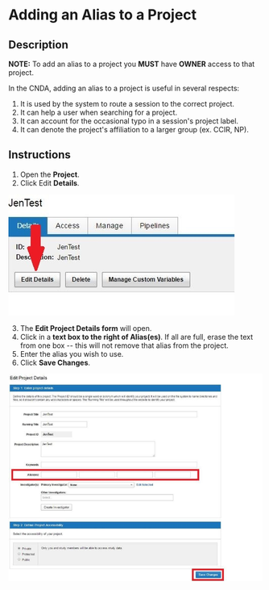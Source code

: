 # Adding an Alias to a Project

## Description
**NOTE:** To add an alias to a project you **MUST** have **OWNER** access to that project.

In the CNDA, adding an alias to a project is useful in several respects:

1. It is used by the system to route a session to the correct project.
2. It can help a user when searching for a project.
3. It can account for the occasional typo in a session's project label.
4. It can denote the project's affiliation to a larger group (ex. CCIR, NP).


## Instructions
1. Open the **Project**.
2. Click Edit **Details**.

![new subject](images/AddAlias1.jpg)

3. The **Edit Project Details form** will open.
4. Click in a **text box to the right of Alias(es)**. If all are full, erase the text from one box -- this will not remove that alias from the project.
5. Enter the alias you wish to use.
6. Click **Save Changes**.

![new subject](images/AddAlias2.jpg)

